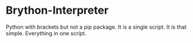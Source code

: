 # Brython-Interpreter
Python with brackets but not a pip package. It is a single script. It is that simple. Everything in one script.
